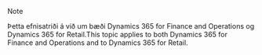 > [!NOTE]
> <span data-ttu-id="ba799-101">Þetta efnisatriði á við um bæði Dynamics 365 for Finance and Operations og Dynamics 365 for Retail.</span><span class="sxs-lookup"><span data-stu-id="ba799-101">This topic applies to both Dynamics 365 for Finance and Operations and to Dynamics 365 for Retail.</span></span> 